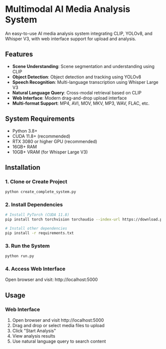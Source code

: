 # Multimodal AI Media Analysis System

An easy-to-use AI media analysis system integrating CLIP, YOLOv8, and Whisper V3, with web interface support for upload and analysis.

## Features

- **Scene Understanding**: Scene segmentation and understanding using CLIP
- **Object Detection**: Object detection and tracking using YOLOv8  
- **Speech Recognition**: Multi-language transcription using Whisper Large V3
- **Natural Language Query**: Cross-modal retrieval based on CLIP
- **Web Interface**: Modern drag-and-drop upload interface
- **Multi-format Support**: MP4, AVI, MOV, MKV, MP3, WAV, FLAC, etc.

## System Requirements

- Python 3.8+
- CUDA 11.8+ (recommended)
- RTX 3080 or higher GPU (recommended)
- 16GB+ RAM
- 10GB+ VRAM (for Whisper Large V3)

## Installation

### 1. Clone or Create Project
```bash
python create_complete_system.py
```

### 2. Install Dependencies
```bash
# Install PyTorch (CUDA 11.8)
pip install torch torchvision torchaudio --index-url https://download.pytorch.org/whl/cu118

# Install other dependencies
pip install -r requirements.txt
```

### 3. Run the System
```bash
python run.py
```

### 4. Access Web Interface
Open browser and visit: http://localhost:5000

## Usage

### Web Interface
1. Open browser and visit http://localhost:5000
2. Drag and drop or select media files to upload
3. Click "Start Analysis"
4. View analysis results
5. Use natural language query to search content

